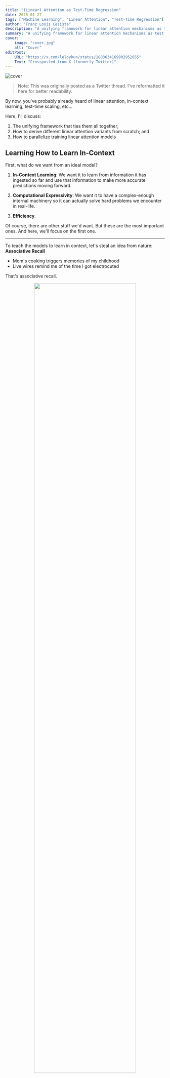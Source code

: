 ```yaml
---
title: "(Linear) Attention as Test-Time Regression"
date: 2025-01-27
tags: ["Machine Learning", "Linear Attention", "Test-Time Regression"]
author: "Franz Louis Cesista"
description: "A unifying framework for linear attention mechanisms as test-time regression and how to parallelize training and inference."
summary: "A unifying framework for linear attention mechanisms as test-time regression and how to parallelize training and inference."
cover:
    image: "cover.jpg"
    alt: "Cover"
editPost:
    URL: "https://x.com/leloykun/status/1883634169902952655"
    Text: "Crossposted from X (formerly Twitter)"
---
```


![cover](cover.jpg)

> Note: This was originally posted as a Twitter thread. I've reformatted it here for better readability.

By now, you've probably already heard of linear attention, in-context learning, test-time scaling, etc...

Here, I'll discuss:

1. The unifying framework that ties them all together;
2. How to derive different linear attention variants from scratch; and
3. How to parallelize training linear attention models

## Learning How to Learn In-Context

First, what do we want from an ideal model?

1. **In-Context Learning**: We want it to learn from information it has ingested so far and use that information to make more accurate predictions moving forward.

2. **Computational Expressivity**: We want it to have a complex-enough internal machinery so it can actually solve hard problems we encounter in real-life.

3. **Efficiency**.

Of course, there are other stuff we'd want. But these are the most important ones. And here, we'll focus on the first one.

---

To teach the models to learn in context, let's steal an idea from nature: **Associative Recall**

- Mom's cooking triggers memories of my childhood
- Live wires remind me of the time I got electrocuted

That's associative recall.

<div align="center">
    <img src="associative-recall.png" style="width:80%; height:80%" />
</div>

A "cue" goes into the brain and a "response" comes out. And the brain learns this "cue"-"response" pairing automatically through experience.

We want our models to learn how to do this too. But in practice, we call the "cue" the "key" and the "response" the "value" (following the Attention is All You Need$^{[1]}$ paper).

---

From here, we have a (major) architectural design decision to make: Either we let the model's "state" grow with the context length... or we fix it at a certain size.

The former allows us to keep as much information as we can as we chug through the context, which in turn helps with the model's expressivity.

While the latter is much more efficient at the cost of expressivity. There's an upper limit on how much information we can store in this state. And there's also the question of how we're gonna teach the model to learn which information are important enough to store and which to discard.

<div align="center">
    <img src="vaswani-vs-linear-attention.png" style="width:90%; height:90%;" />
</div>

For the rest of the thread, I'll focus on linear attention... I'll just make another thread for the former case (stay tuned!).

---

But where do we actually get the keys and the values?

Another very common (& very old) architectural design decision is to map the input context into key-value pairs.

---

Interestingly, this results in a two-layer optimization process:

1. The "outer model" optimizes the mapping from the input context into key-value pairs.

2. While the "inner model" treats the outer model as a black box and simply optimizes its state to better predict the values from the keys.

<div align="center">
    <img src="inner-opt.png" alt="Inner Optimization Process" />
</div>

And with more modern optimizers, such as Shampoo/SOAP/PSGD, you can actually think of this as a three-layer optimization process because:

1. The optimizer is also trying to learn the geometry of the loss landscape by adjusting the gradient preconditioners.

## Deriving Linear Attention Mechanisms from First Principles

If the "inner model" is optimizing something, which loss function is it trying to minimize?

Again, we need to make another design decision. But in general, we want to minimize the "distance" between:

$$model(key) \Leftrightarrow value$$

Question is, how do we define this "distance"?

<div align="center">
    <img src="linear-attn-loss-functions.png" alt="Linear Attention Loss Functions" />
</div>

In practice, we've pretty much settled on two of the most basic distance metrics:

1. The **negative dot product**. Minimizing this is equivalent to maximizing the dot product or the "alignment" between $Mk$ and $v$.
2. The **(squared) Euclidean distance**. Minimizing this is equivalent to doing (linear) regression between the keys and the values.

---

<div align="center">
    <img src="linear-attention-derivations.png" alt="Deriving Linear Attention Mechanisms from the Loss Functions they Optimize" />
</div>

From here, we can simply add the tricks we've learned so far from designing optimizers one-by-one to arrive at the different variants of linear attention.

- If we pick the negative dot product loss and do online gradient descent, we'll get Vanilla Linear Attention.
  - If we add a data-independent weight decay, we'll get Lightning Attention 2 that's used in the MiniMax-O1 paper.
  - If we make the weight decay data dependent instead, we'll get Mamba 2 that was all the rave last year.
- Now, if we pick the Euclidean loss instead, we'll get the Vanilla DeltaNet.
  - If we add a data-dependent weight decay, we'll get Gated DeltaNet.
  - Then we fork from here:
    - If we use non-linear key -> value transforms, we'll get TTT.
    - But if we add a momentum term instead, we'll get the newly released Titans.

---

Let's go back to my claim earlier: that linear attention mechanisms are more efficient. This is clearly true at inference time... but how about training?

Remember: the primary reason pretty much everyone dropped RNNs in favor of (Vaswani) attention is that the latter is very easy to parallelize. Thus, we can scale it up better. And scale, often times, is all you need.

So, when can we parallelize training of linear attention mechanisms? As a rule of thumb, if you can recast your update rule as an associative operation over sequences, you can parallelize it!

<div align="center">
    <img src="linear-attn-parallel-training.png" style="width:75%; height:75%;" />
</div>

Note that there are faster ways to implement DeltaNet's update rule (e.g. WY representations, etc.). We'll discuss that next time!

---

But in practice, how do we actually calculate the running "sums" efficiently? Well, remember those leetcode job interview data structure questions you hate? Well... this is when they're relevant...

<div align="center">
    <img src="linear-attn-comp-forms.png" style="width:75%; height:75%;" />
</div>

The most naive way is to simply run a loop through the key-value pairs. This is the recurrent form, and this is what we should be doing at inference time. But we can do much better than this.

On the other extreme end is the fully parallel associative scan where we aggregate the running sums by powers of two. If you've implemented a Fenwick tree before, this is it.

But in practice, we use the chunk-wise parallel form where we:

1. Divide the sequence into chunks.
2. Use the parallel form within chunks.
3. Use the recurrent form to propagate running sums across chunks.

---

That's it for now. Next time, I plan to talk about:

1. How to derive different attention mechanisms using tensor string diagrams.
2. Circuit complexity of different attention mechanisms.
3. LLM reasoning.

Stay tuned!

## How to Cite

```bibtex
@misc{cesista2025linearattn,
  author = {Franz Louis Cesista},
  title = {({L}inear) {A}ttention as {T}est-{T}ime {R}egression},
  year = {2025},
  url = {https://leloykun.github.io/ponder/test-time-regression/},
}
```

## References

[1] Vaswani, A., Shazeer, N., Parmar, N., Uszkoreit, J., Jones, L., Gomez, A. N., ... & Polosukhin, I. (2017). Attention is all you need. URL https://arxiv.org/abs/1706.03762

[2] Gupta, V., Koren, T., & Singer, Y. (2018). Shampoo: Preconditioned Stochastic Tensor Optimization. URL https://arxiv.org/abs/1802.09568

[3] Wang, K., Shi, J., Fox., E. (2025). Test-time regression: a unifying framework for designing sequence models with associative memory. URL https://arxiv.org/abs/2501.12352

[4] Yang, S. (2025). What’s Next for Mamba? Towards More Expressive Recurrent Update Rules. URL https://sustcsonglin.github.io/assets/pdf/talk_250117.pdf

